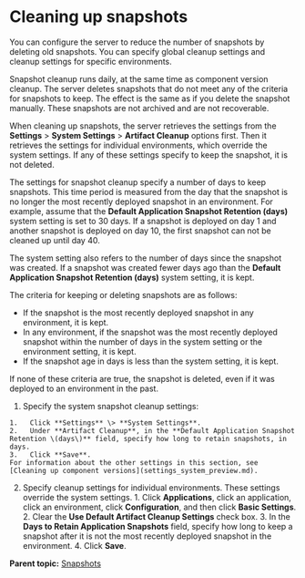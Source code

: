 # Cleaning up snapshots

You can configure the server to reduce the number of snapshots by deleting old snapshots. You can specify global cleanup settings and cleanup settings for specific environments.

Snapshot cleanup runs daily, at the same time as component version cleanup. The server deletes snapshots that do not meet any of the criteria for snapshots to keep. The effect is the same as if you delete the snapshot manually. These snapshots are not archived and are not recoverable.

When cleaning up snapshots, the server retrieves the settings from the **Settings** \> **System Settings** \> **Artifact Cleanup** options first. Then it retrieves the settings for individual environments, which override the system settings. If any of these settings specify to keep the snapshot, it is not deleted.

The settings for snapshot cleanup specify a number of days to keep snapshots. This time period is measured from the day that the snapshot is no longer the most recently deployed snapshot in an environment. For example, assume that the **Default Application Snapshot Retention \(days\)** system setting is set to 30 days. If a snapshot is deployed on day 1 and another snapshot is deployed on day 10, the first snapshot can not be cleaned up until day 40.

The system setting also refers to the number of days since the snapshot was created. If a snapshot was created fewer days ago than the **Default Application Snapshot Retention \(days\)** system setting, it is kept.

The criteria for keeping or deleting snapshots are as follows:

-   If the snapshot is the most recently deployed snapshot in any environment, it is kept.
-   In any environment, if the snapshot was the most recently deployed snapshot within the number of days in the system setting or the environment setting, it is kept.
-   If the snapshot age in days is less than the system setting, it is kept.

If none of these criteria are true, the snapshot is deleted, even if it was deployed to an environment in the past.

1.   Specify the system snapshot cleanup settings: 

    1.   Click **Settings** \> **System Settings**. 
    2.   Under **Artifact Cleanup**, in the **Default Application Snapshot Retention \(days\)** field, specify how long to retain snapshots, in days. 
    3.   Click **Save**. 
    For information about the other settings in this section, see [Cleaning up component versions](settings_system_preview.md).

2.   Specify cleanup settings for individual environments. These settings override the system settings.
    1.   Click **Applications**, click an application, click an environment, click **Configuration**, and then click **Basic Settings**. 
    2.   Clear the **Use Default Artifact Cleanup Settings** check box. 
    3.   In the **Days to Retain Application Snapshots** field, specify how long to keep a snapshot after it is not the most recently deployed snapshot in the environment. 
    4.   Click **Save**. 

**Parent topic:** [Snapshots](../topics/app_snapshot.md)

